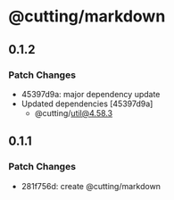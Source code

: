# @cutting/markdown

## 0.1.2

### Patch Changes

- 45397d9a: major dependency update
- Updated dependencies [45397d9a]
  - @cutting/util@4.58.3

## 0.1.1

### Patch Changes

- 281f756d: create @cutting/markdown
